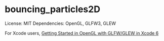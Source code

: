 # bouncing_particles2D

License: MIT
Dependencies: OpenGL, GLFW3, GLEW

For Xcode users,  [Getting Started in OpenGL with GLFW/GLEW in Xcode 6](https://www.youtube.com/watch?v=lTmM3Y8SMOM "Title")
